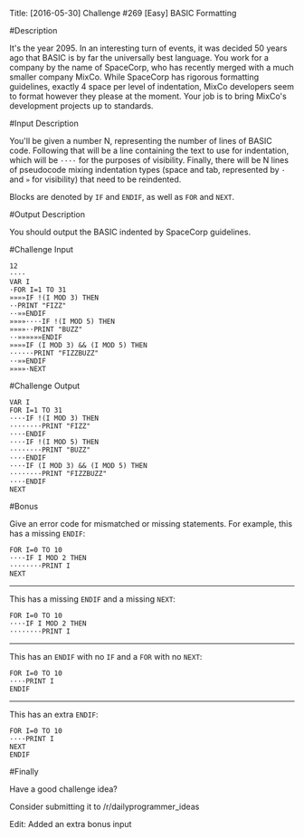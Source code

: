 Title: [2016-05-30] Challenge #269 [Easy] BASIC Formatting

#Description

It's the year 2095. In an interesting turn of events, it was decided 50 years ago that BASIC
is by far the universally best language. You work for a company by the name of SpaceCorp, who
has recently merged with a much smaller company MixCo. While SpaceCorp has rigorous formatting
guidelines, exactly 4 space per level of indentation, MixCo developers seem to format however
they please at the moment. Your job is to bring MixCo's development projects up to standards.

#Input Description

You'll be given a number N, representing the number of lines of BASIC code.
Following that will be a line containing the text to use for indentation, which will
be `····` for the purposes of visibility. Finally, there will be N lines of
pseudocode mixing indentation types (space and tab, represented by `·` and `»` for visibility)
that need to be reindented.

Blocks are denoted by `IF` and `ENDIF`, as well as `FOR` and `NEXT`.

#Output Description

You should output the BASIC indented by SpaceCorp guidelines.

#Challenge Input

    12
    ····
    VAR I
    ·FOR I=1 TO 31
    »»»»IF !(I MOD 3) THEN
    ··PRINT "FIZZ"
    ··»»ENDIF
    »»»»····IF !(I MOD 5) THEN
    »»»»··PRINT "BUZZ"
    ··»»»»»»ENDIF
    »»»»IF (I MOD 3) && (I MOD 5) THEN
    ······PRINT "FIZZBUZZ"
    ··»»ENDIF
    »»»»·NEXT

#Challenge Output

    VAR I
    FOR I=1 TO 31
    ····IF !(I MOD 3) THEN
    ········PRINT "FIZZ"
    ····ENDIF
    ····IF !(I MOD 5) THEN
    ········PRINT "BUZZ"
    ····ENDIF
    ····IF (I MOD 3) && (I MOD 5) THEN
    ········PRINT "FIZZBUZZ"
    ····ENDIF
    NEXT

#Bonus

Give an error code for mismatched or missing statements. For example, this has a missing `ENDIF`:

    FOR I=0 TO 10
    ····IF I MOD 2 THEN
    ········PRINT I
    NEXT

---

This has a missing `ENDIF` and a missing `NEXT`:

    FOR I=0 TO 10
    ····IF I MOD 2 THEN
    ········PRINT I

---

This has an `ENDIF` with no `IF` and a `FOR` with no `NEXT`:

    FOR I=0 TO 10
    ····PRINT I
    ENDIF

---

This has an extra `ENDIF`:

    FOR I=0 TO 10
    ····PRINT I
    NEXT
    ENDIF


#Finally

Have a good challenge idea?

Consider submitting it to /r/dailyprogrammer_ideas

Edit: Added an extra bonus input
